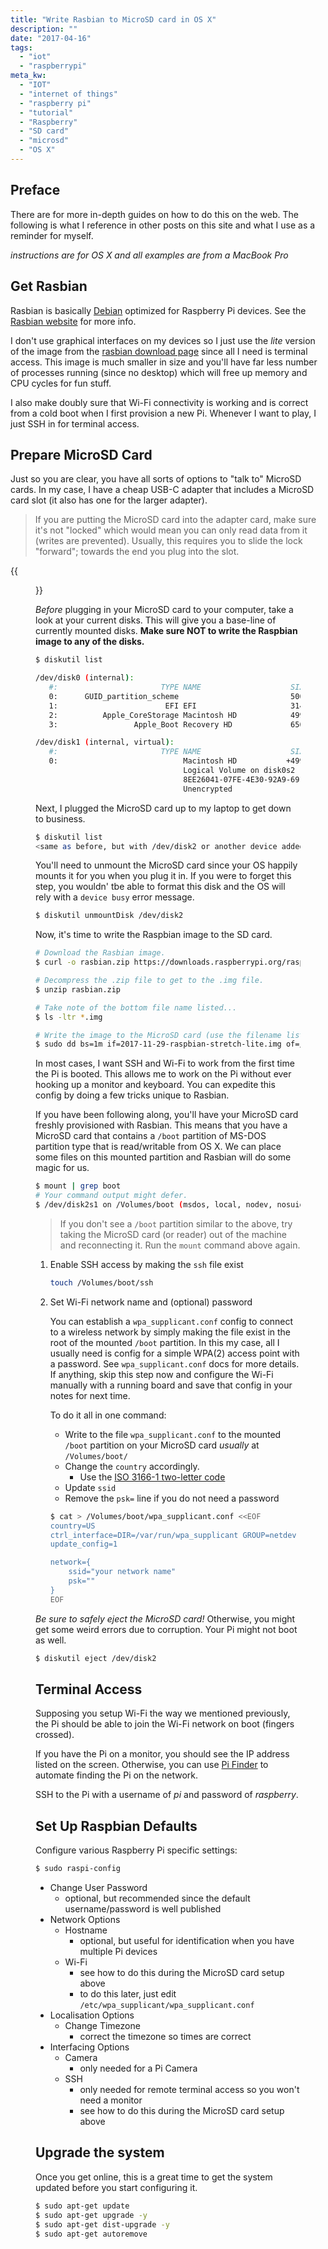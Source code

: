 ```yaml
---
title: "Write Rasbian to MicroSD card in OS X"
description: ""
date: "2017-04-16"
tags:
  - "iot"
  - "raspberrypi"
meta_kw:
  - "IOT"
  - "internet of things"
  - "raspberry pi"
  - "tutorial"
  - "Raspberry"
  - "SD card"
  - "microsd"
  - "OS X"
---
```


## Preface

There are for more in-depth guides on how to do this on the web. The following is what I reference
in other posts on this site and what I use as a reminder for myself.

*instructions are for OS X and all examples are from a MacBook Pro*

## Get Rasbian

Rasbian is basically [Debian](https://www.debian.org) optimized for Raspberry Pi devices. See the
[Rasbian website](https://www.raspbian.org) for more info. 

I don't use graphical interfaces on my devices so I just use the *lite* version of the image from
the [rasbian download page](https://www.raspberrypi.org/downloads/raspbian/) since all I need is
terminal access. This image is much smaller in size and you'll have far less number of processes
running (since no desktop) which will free up memory and CPU cycles for fun stuff.

I also make doubly sure that Wi-Fi connectivity is working and is correct from a cold boot when I
first provision a new Pi. Whenever I want to play, I just SSH in for terminal access.

## Prepare MicroSD Card

Just so you are clear, you have all sorts of options to "talk to" MicroSD cards. In my case, I have
a cheap USB-C adapter that includes a MicroSD card slot (it also has one for the larger adapter).

> If you are putting the MicroSD card into the adapter card, make sure it's not "locked"
> which would  mean you can only read data from it (writes are prevented). Usually, this requires
> you to slide the lock "forward"; towards the end you plug into the slot.

{{<figure src="/imgs/usbc_sd_card_reader.jpg" alt="USB-C SD Card Reader" title="USB-C SD Card Reader">}}

_Before_ plugging in your MicroSD card to your computer, take a look at your current disks.
This will give you a base-line of currently mounted disks. **Make sure NOT to write the Raspbian
image to any of the disks.**

```bash
$ diskutil list

/dev/disk0 (internal):
   #:                       TYPE NAME                    SIZE       IDENTIFIER
   0:      GUID_partition_scheme                         500.3 GB   disk0
   1:                        EFI EFI                     314.6 MB   disk0s1
   2:          Apple_CoreStorage Macintosh HD            499.3 GB   disk0s2
   3:                 Apple_Boot Recovery HD             650.0 MB   disk0s3

/dev/disk1 (internal, virtual):
   #:                       TYPE NAME                    SIZE       IDENTIFIER
   0:                            Macintosh HD           +499.0 GB   disk1
                                 Logical Volume on disk0s2
                                 8EE26041-07FE-4E30-92A9-691D3FDDFB08
                                 Unencrypted
```


Next, I plugged the MicroSD card up to my laptop to get down to business.

```bash
$ diskutil list
<same as before, but with /dev/disk2 or another device added>
```

You'll need to unmount the MicroSD card since your OS happily mounts it for you when you plug it
in. If you were to forget this step, you wouldn' tbe able to format this disk and the OS will 
rely with a `device busy` error message.

```bash
$ diskutil unmountDisk /dev/disk2
```

Now, it's time to write the Raspbian image to the SD card.

```bash
# Download the Rasbian image.
$ curl -o rasbian.zip https://downloads.raspberrypi.org/raspbian_lite_latest

# Decompress the .zip file to get to the .img file.
$ unzip rasbian.zip

# Take note of the bottom file name listed...
$ ls -ltr *.img

# Write the image to the MicroSD card (use the filename listed previously)
$ sudo dd bs=1m if=2017-11-29-raspbian-stretch-lite.img of=/dev/rdisk2
```

In most cases, I want SSH and Wi-Fi to work from the first time the Pi is booted. This allows me
to work on the Pi without ever hooking up a monitor and keyboard. You can expedite this config by
doing a few tricks unique to Rasbian.

If you have been following along, you'll have your MicroSD card freshly provisioned with Rasbian.
This means that you have a MicroSD card that contains a `/boot` partition of MS-DOS partition type
that is read/writable from OS X. We can place some files on this mounted partition and Rasbian will
do some magic for us.

```bash
$ mount | grep boot
# Your command output might defer.
$ /dev/disk2s1 on /Volumes/boot (msdos, local, nodev, nosuid, noowners)
```

> If you don't see a `/boot` partition similar to the above, try taking the MicroSD card (or
> reader) out of the machine and reconnecting it. Run the `mount` command above again.

1. Enable SSH access by making the `ssh` file exist

    ```bash
    touch /Volumes/boot/ssh
    ```  

2. Set Wi-Fi network name and (optional) password

    You can establish a `wpa_supplicant.conf` config to connect to a wireless network by simply
    making the file exist in the root of the mounted `/boot` partition. In this my case, all I
    usually need is config for a simple WPA(2) access point with a password. See
    `wpa_supplicant.conf` docs for more details. If anything, skip this step now and configure the
    Wi-Fi manually with a running board and save that config in your notes for next time.

    To do it all in one command:

    * Write to the file `wpa_supplicant.conf` to the mounted `/boot` partition on your MicroSD
      card _usually_ at `/Volumes/boot/` 
    * Change the `country` accordingly.
        * Use the [ISO 3166-1 two-letter code](https://en.wikipedia.org/wiki/ISO_3166-1)
    * Update `ssid`
    * Remove the `psk=` line if you do not need a password

    ```bash
    $ cat > /Volumes/boot/wpa_supplicant.conf <<EOF
    country=US
    ctrl_interface=DIR=/var/run/wpa_supplicant GROUP=netdev
    update_config=1

    network={
        ssid="your network name"
        psk=""
    }
    EOF
    ```

*Be sure to safely eject the MicroSD card!* Otherwise, you might get some weird errors due to
corruption. Your Pi might not boot as well.

```bash
$ diskutil eject /dev/disk2
```

## Terminal Access

Supposing you setup Wi-Fi the way we mentioned previously, the Pi should be able to join the Wi-Fi
network on boot (fingers crossed).

If you have the Pi on a monitor, you should see the IP address listed on the screen. Otherwise, you
can use [Pi Finder](https://github.com/adafruit/Adafruit-Pi-Finder/releases) to automate finding 
the Pi on the network.

SSH to the Pi with a username of *pi* and password of *raspberry*.

## Set Up Raspbian Defaults

Configure various Raspberry Pi specific settings:

```bash
$ sudo raspi-config
```

- Change User Password
    - optional, but recommended since the default username/password is well published
- Network Options
    - Hostname
        - optional, but useful for identification when you have multiple Pi devices
    - Wi-Fi
        - see how to do this during the MicroSD card setup above
        - to do this later, just edit `/etc/wpa_supplicant/wpa_supplicant.conf`
- Localisation Options
    - Change Timezone
        - correct the timezone so times are correct
- Interfacing Options
    - Camera
        - only needed for a Pi Camera
    - SSH
        - only needed for remote terminal access so you won't need a monitor
        - see how to do this during the MicroSD card setup above

## Upgrade the system

Once you get online, this is a great time to get the system updated before you start configuring
it.

```bash
$ sudo apt-get update
$ sudo apt-get upgrade -y
$ sudo apt-get dist-upgrade -y
$ sudo apt-get autoremove
```

